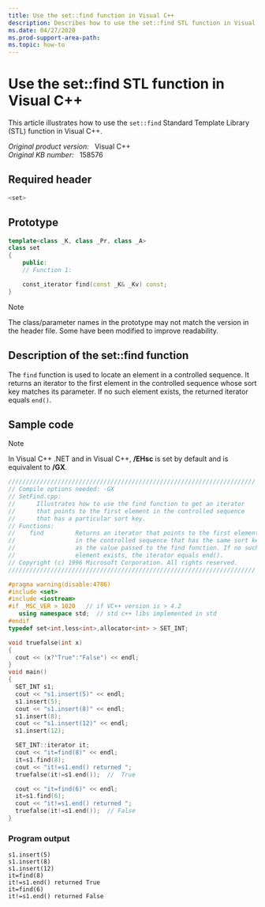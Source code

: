 ```yaml
---
title: Use the set::find function in Visual C++
description: Describes how to use the set::find STL function in Visual C++. This article includes a sample code.
ms.date: 04/27/2020
ms.prod-support-area-path: 
ms.topic: how-to
---
```

# Use the set::find STL function in Visual C++

This article illustrates how to use the `set::find` Standard Template Library (STL) function in Visual C++.

_Original product version:_ &nbsp; Visual C++  
_Original KB number:_ &nbsp; 158576

## Required header

```cpp
<set>
```

## Prototype

```cpp
template<class _K, class _Pr, class _A>
class set
{
    public:
    // Function 1:

    const_iterator find(const _K& _Kv) const;
}
```

> [!NOTE]
> The class/parameter names in the prototype may not match the version in the header file. Some have been modified to improve readability.

## Description of the set::find function

The `find` function is used to locate an element in a controlled sequence. It returns an iterator to the first element in the controlled sequence whose sort key matches its parameter. If no such element exists, the returned iterator equals `end()`.

## Sample code

> [!NOTE]
> In Visual C++ .NET and in Visual C++, **/EHsc** is set by default and is equivalent to **/GX**.

```cpp
//////////////////////////////////////////////////////////////////////
// Compile options needed: -GX
// SetFind.cpp:
//      Illustrates how to use the find function to get an iterator
//      that points to the first element in the controlled sequence
//      that has a particular sort key.
// Functions:
//    find         Returns an iterator that points to the first element
//                 in the controlled sequence that has the same sort key
//                 as the value passed to the find function. If no such
//                 element exists, the iterator equals end().
// Copyright (c) 1996 Microsoft Corporation. All rights reserved.
//////////////////////////////////////////////////////////////////////

#pragma warning(disable:4786)
#include <set>
#include <iostream>
#if _MSC_VER > 1020   // if VC++ version is > 4.2
   using namespace std;  // std c++ libs implemented in std
#endif
typedef set<int,less<int>,allocator<int> > SET_INT;

void truefalse(int x)
{
  cout << (x?"True":"False") << endl;
}
void main()
{
  SET_INT s1;
  cout << "s1.insert(5)" << endl;
  s1.insert(5);
  cout << "s1.insert(8)" << endl;
  s1.insert(8);
  cout << "s1.insert(12)" << endl;
  s1.insert(12);

  SET_INT::iterator it;
  cout << "it=find(8)" << endl;
  it=s1.find(8);
  cout << "it!=s1.end() returned ";
  truefalse(it!=s1.end());  //  True

  cout << "it=find(6)" << endl;
  it=s1.find(6);
  cout << "it!=s1.end() returned ";
  truefalse(it!=s1.end());  // False
}
```

### Program output

```console
s1.insert(5)
s1.insert(8)
s1.insert(12)
it=find(8)
it!=s1.end() returned True
it=find(6)
it!=s1.end() returned False
```
